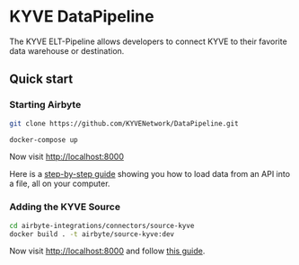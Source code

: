 # KYVE DataPipeline

The KYVE ELT-Pipeline allows developers to connect KYVE to their favorite
data warehouse or destination.

## Quick start

### Starting Airbyte

```bash
git clone https://github.com/KYVENetwork/DataPipeline.git

docker-compose up
```

Now visit [http://localhost:8000](http://localhost:8000)

Here is a [step-by-step guide](https://github.com/airbytehq/airbyte/tree/e378d40236b6a34e1c1cb481c8952735ec687d88/docs/quickstart/getting-started.md) showing you how to load data from an API into a file, all on your computer.

### Adding the KYVE Source

```bash
cd airbyte-integrations/connectors/source-kyve
docker build . -t airbyte/source-kyve:dev
```

Now visit [http://localhost:8000](http://localhost:8000) and follow [this guide](https://docs.airbyte.com/integrations/custom-connectors/#adding-your-connectors-in-the-ui).
